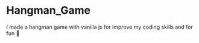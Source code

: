# Hangman_Game
I made a hangman game with vanilla js for improve my coding skills and for fun :balloon:

